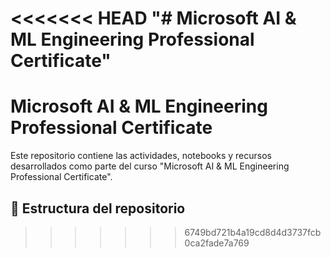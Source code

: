 <<<<<<< HEAD
"# Microsoft AI & ML Engineering Professional Certificate" 
=======
# Microsoft AI & ML Engineering Professional Certificate

Este repositorio contiene las actividades, notebooks y recursos desarrollados como parte del curso "Microsoft AI & ML Engineering Professional Certificate".

## 📂 Estructura del repositorio

>>>>>>> 6749bd721b4a19cd8d4d3737fcb0ca2fade7a769
